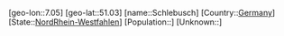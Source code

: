 ﻿---
location: [51.03,7.05]
type: City
tags:
- geo/City


SpocWebEntityId: 34027
isDeleted: false
confidential: public

---
[geo-lon::7.05]
[geo-lat::51.03]
[name::Schlebusch]
[Country::[Germany](geo/Continent/Europe/Germany.md)]
[State::[NordRhein-Westfahlen](NordRhein-Westfahlen)]
[Population::]
[Unknown::]

